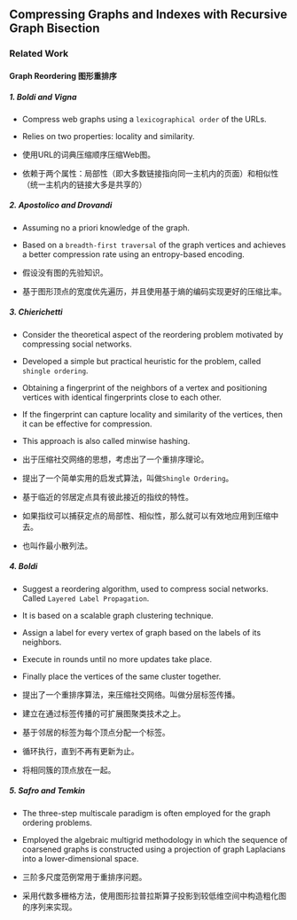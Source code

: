 ## Compressing Graphs and Indexes with Recursive Graph Bisection

### Related Work

#### Graph Reordering 图形重排序

##### 1. Boldi and Vigna 

* Compress web graphs using a `lexicographical order` of the URLs. 
* Relies on two properties: locality and similarity.

* 使用URL的词典压缩顺序压缩Web图。
* 依赖于两个属性：局部性（即大多数链接指向同一主机内的页面）和相似性（统一主机内的链接大多是共享的）

##### 2. Apostolico and Drovandi

* Assuming no a priori knowledge of the graph.
* Based on a `breadth-first traversal` of the graph vertices and achieves a better compression rate using an entropy-based encoding.

* 假设没有图的先验知识。
* 基于图形顶点的宽度优先遍历，并且使用基于熵的编码实现更好的压缩比率。

##### 3. Chierichetti

* Consider the theoretical aspect of the reordering problem motivated by compressing social networks.
* Developed a simple but practical heuristic for the problem, called `shingle ordering`.
* Obtaining a fingerprint of the neighbors of a vertex and positioning vertices with identical fingerprints close to each other.
* If the fingerprint can capture locality and similarity of the vertices, then it can be effective for compression.
* This approach is also called minwise hashing.

* 出于压缩社交网络的思想，考虑出了一个重排序理论。
* 提出了一个简单实用的启发式算法，叫做`Shingle Ordering`。
* 基于临近的邻居定点具有彼此接近的指纹的特性。
* 如果指纹可以捕获定点的局部性、相似性，那么就可以有效地应用到压缩中去。
* 也叫作最小散列法。

##### 4. Boldi

* Suggest a reordering algorithm, used to compress social networks. Called `Layered Label Propagation`.
* It is based on a scalable graph clustering technique.
* Assign a label for every vertex of graph based on the labels of its neighbors.
* Execute in rounds until no more updates take place.
* Finally place the vertices of the same cluster together.

* 提出了一个重排序算法，来压缩社交网络。叫做分层标签传播。
* 建立在通过标签传播的可扩展图聚类技术之上。
* 基于邻居的标签为每个顶点分配一个标签。
* 循环执行，直到不再有更新为止。
* 将相同簇的顶点放在一起。

##### 5. Safro and Temkin

* The three-step multiscale paradigm is often employed for the graph ordering problems.
* Employed the algebraic multigrid methodology in which the sequence of coarsened graphs is constructed using a projection of graph Laplacians into a lower-dimensional space.

* 三阶多尺度范例常用于重排序问题。
* 采用代数多栅格方法，使用图形拉普拉斯算子投影到较低维空间中构造粗化图的序列来实现。







